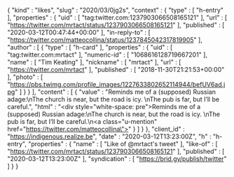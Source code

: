 {
  "kind" : "likes",
  "slug" : "2020/03/0jg2s",
  "context" : {
    "type" : [ "h-entry" ],
    "properties" : {
      "uid" : [ "tag:twitter.com:1237903066508165121" ],
      "url" : [ "https://twitter.com/mrtact/status/1237903066508165121" ],
      "published" : [ "2020-03-12T00:47:44+00:00" ],
      "in-reply-to" : [ "https://twitter.com/matteocollina/status/1237845042317819905" ],
      "author" : [ {
        "type" : [ "h-card" ],
        "properties" : {
          "uid" : [ "tag:twitter.com:mrtact" ],
          "numeric-id" : [ "1068616128719667201" ],
          "name" : [ "Tim Keating" ],
          "nickname" : [ "mrtact" ],
          "url" : [ "https://twitter.com/mrtact" ],
          "published" : [ "2018-11-30T21:21:53+00:00" ],
          "photo" : [ "https://pbs.twimg.com/profile_images/1227633802652114944/befUV6ad.jpg" ]
        }
      } ],
      "content" : [ {
        "value" : "Reminds me of a (supposed) Russian adage:\nThe church is near, but the road is icy. \nThe pub is far, but I’ll be careful.",
        "html" : "<div style=\"white-space: pre\">Reminds me of a (supposed) Russian adage:\nThe church is near, but the road is icy. \nThe pub is far, but I’ll be careful.</div>\n<a class=\"u-mention\" href=\"https://twitter.com/matteocollina\"></a>"
      } ]
    }
  },
  "client_id" : "https://indigenous.realize.be",
  "date" : "2020-03-12T13:23:00Z",
  "h" : "h-entry",
  "properties" : {
    "name" : [ "Like of @mrtact's tweet" ],
    "like-of" : [ "https://twitter.com/mrtact/status/1237903066508165121" ],
    "published" : [ "2020-03-12T13:23:00Z" ],
    "syndication" : [ "https://brid.gy/publish/twitter" ]
  }
}
